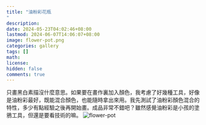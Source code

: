 ```yaml
---
title: "油粉彩花瓶"
description: 
date: 2024-05-23T04:02:46+08:00
lastmod: 2024-06-07T14:06:07+08:00
image: flower-pot.png
categories: gallery
tags: []
math: 
license: 
hidden: false
comments: true
---
```


只畫黑白素描沒什麼意思。如果要在畫作裏加入顏色，我考慮了好幾種工具，好像是油粉彩最好，既能混合顏色，也能隨時拿出來用。我先測試了油粉彩顏色混合的特性，多少有點經驗之後再開始畫。成品非常不錯吧？雖然感覺油粉彩是小孩的塗鴉工具，但還是要看技術的嘛。
![flower-pot](flower-pot.png)

